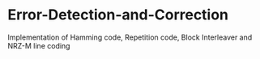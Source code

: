 # Error-Detection-and-Correction
Implementation of Hamming code, Repetition code, Block Interleaver and NRZ-M line coding
